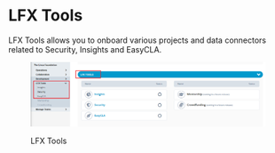 # LFX Tools

LFX Tools allows you to onboard various projects and data connectors related to Security, Insights and EasyCLA.

<figure><img src="../../.gitbook/assets/Tools.png" alt=""><figcaption><p>LFX Tools </p></figcaption></figure>
